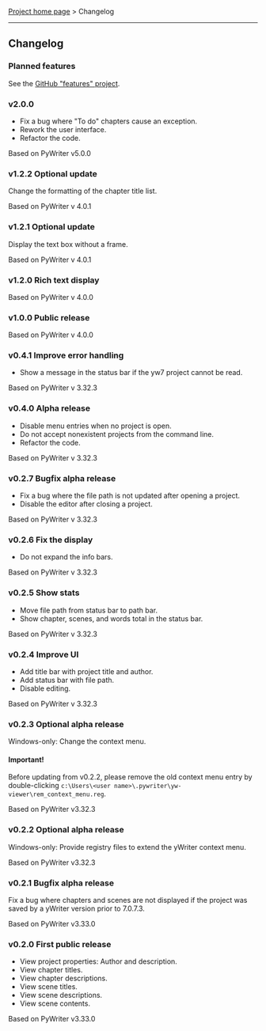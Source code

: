 [Project home page](index) > Changelog

------------------------------------------------------------------------

## Changelog

### Planned features

See the [GitHub "features" project](https://github.com/peter88213/yw-viewer/projects/1).

### v2.0.0

- Fix a bug where "To do" chapters cause an exception.
- Rework the user interface. 
- Refactor the code.

Based on PyWriter v5.0.0

### v1.2.2 Optional update

Change the formatting of the chapter title list.

Based on PyWriter v 4.0.1

### v1.2.1 Optional update

Display the text box without a frame.

Based on PyWriter v 4.0.1

### v1.2.0 Rich text display

Based on PyWriter v 4.0.0

### v1.0.0 Public release

Based on PyWriter v 4.0.0

### v0.4.1 Improve error handling

- Show a message in the status bar if the yw7 project cannot be read.

Based on PyWriter v 3.32.3

### v0.4.0 Alpha release

- Disable menu entries when no project is open.
- Do not accept nonexistent projects from the command line.
- Refactor the code.

Based on PyWriter v 3.32.3

### v0.2.7 Bugfix alpha release

- Fix a bug where the file path is not updated after opening a project.
- Disable the editor after closing a project.

Based on PyWriter v 3.32.3

### v0.2.6 Fix the display

- Do not expand the info bars.

Based on PyWriter v 3.32.3

### v0.2.5 Show stats

- Move file path from status bar to path bar.
- Show chapter, scenes, and words total in the status bar.

Based on PyWriter v 3.32.3

### v0.2.4 Improve UI

- Add title bar with project title and author. 
- Add status bar with file path.
- Disable editing. 

Based on PyWriter v 3.32.3

### v0.2.3 Optional alpha release

Windows-only: Change the context menu.

#### Important!
Before updating from v0.2.2, please remove the old context menu entry by double-clicking  `c:\Users\<user name>\.pywriter\yw-viewer\rem_context_menu.reg`.

Based on PyWriter v3.32.3

### v0.2.2 Optional alpha release

Windows-only: Provide registry files to extend the yWriter context menu.

Based on PyWriter v3.32.3

### v0.2.1 Bugfix alpha release

Fix a bug where chapters and scenes are not displayed if the project was saved by a yWriter version prior to 7.0.7.3. 

Based on PyWriter v3.33.0

### v0.2.0 First public release

- View project properties: Author and description.
- View chapter titles.
- View chapter descriptions.
- View scene titles.
- View scene descriptions.
- View scene contents.

Based on PyWriter v3.33.0

